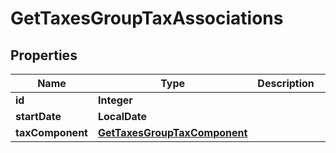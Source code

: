 

# GetTaxesGroupTaxAssociations


## Properties

| Name | Type | Description | Notes |
|------------ | ------------- | ------------- | -------------|
|**id** | **Integer** |  |  [optional] |
|**startDate** | **LocalDate** |  |  [optional] |
|**taxComponent** | [**GetTaxesGroupTaxComponent**](GetTaxesGroupTaxComponent.md) |  |  [optional] |



